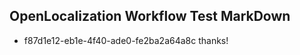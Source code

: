 ## OpenLocalization Workflow Test MarkDown
* f87d1e12-eb1e-4f40-ade0-fe2ba2a64a8c 
thanks!<!--HONumber=Mar16_HO4-->
